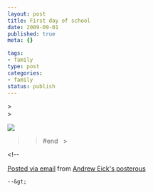 ```yaml
--- 
layout: post
title: First day of school
date: 2009-09-01
published: true
meta: {}

tags: 
- family
type: post
categories: 
- family
status: publish
---
```

&gt; <br />&gt;

[![](http://media.eick.us/2011/05/photo2.jpg.scaled.5002.jpg)](http://posterous.com/getfile/files.posterous.com/andreweick/arFGEDqWta6uZ8v6VqoXIMixFAxV48FBdQv3yRydMxBluIzMz42Mx5DFETol/photo.jpg) 



> > #end   >

&lt;!--  

  [Posted via email](http://posterous.com)   from [Andrew Eick's posterous](http://posterous.andyeick.com/first-day-of-school-71)  

    --&gt;
